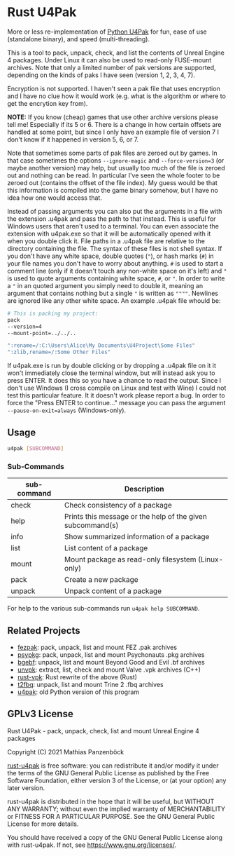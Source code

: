 Rust U4Pak
==========

More or less re-implementation of [Python U4Pak](https://github.com/panzi/u4pak)
for fun, ease of use (standalone binary), and speed (multi-threading).

This is a tool to pack, unpack, check, and list the contents of Unreal Engine 4
packages. Under Linux it can also be used to read-only FUSE-mount archives. Note
that only a limited number of pak versions are supported, depending on the kinds
of paks I have seen (version 1, 2, 3, 4, 7).

Encryption is not supported. I haven't seen a pak file that uses encryption and
I have no clue how it would work (e.g. what is the algorithm or where to get the
encrytion key from).

**NOTE:** If you know (cheap) games that use other archive versions please tell me!
Especially if its 5 or 6. There is a change in how certain offsets are handled at
some point, but since I only have an example file of version 7 I don't know if it
happened in version 5, 6, or 7.

Note that sometimes some parts of pak files are zeroed out by games. In that
case sometimes the options `--ignore-magic` and `--force-version=3` (or maybe
another version) may help, but usually too much of the file is zeroed out and
nothing can be read. In particular I've seen the whole footer to be zeroed out
(contains the offset of the file index). My guess would be that this information
is compiled into the game binary somehow, but I have no idea how one would
access that.

Instead of passing arguments you can also put the arguments in a file with the
extension .u4pak and pass the path to that instead. This is useful for Windows
users that aren't used to a terminal. You can even associate the extension with
u4pak.exe so that it will be automatically opened with it when you double click
it. File paths in a .u4pak file are relative to the directory containing the
file. The syntax of these files is not shell syntax. If you don't have any white
space, double quotes (`"`), or hash marks (`#`) in your file names you don't have to
worry about anything. `#` is used to start a comment line (only if it doesn't
touch any non-white space on it's left) and `"` is used to quote arguments
containing white space, `#`, or `"`. In order to write a `"` in an quoted argument you
simply need to double it, meaning an argument that contains nothing but a single
`"` is written as `""""`. Newlines are ignored like any other white space. An
example .u4pak file whould be:

```sh
# This is packing my project:
pack
--version=4
--mount-point=../../..

":rename=/:C:\Users\Alice\My Documents\U4Project\Some Files"
":zlib,rename=/:Some Other Files"
```

If u4pak.exe is run by double clicking or by dropping a .u4pak file on it it
won't immediately close the terminal window, but will instead ask you to press
ENTER. It does this so you have a chance to read the output. Since I don't use
Windows (I cross compile on Linux and test with Wine) I could not test this
particular feature. It it doesn't work please report a bug. In order to force
the "Press ENTER to continue..." message you can pass the argument
`--pause-on-exit=always` (Windows-only).

Usage
-----

```sh
u4pak [SUBCOMMAND]
```

### Sub-Commands

| sub-command | Description                                                |
| ----------- | ---------------------------------------------------------- |
| check       | Check consistency of a package                             |
| help        | Prints this message or the help of the given subcommand(s) |
| info        | Show summarized information of a package                   |
| list        | List content of a package                                  |
| mount       | Mount package as read-only filesystem (Linux-only)         |
| pack        | Create a new package                                       |
| unpack      | Unpack content of a package                                |

For help to the various sub-commands run `u4pak help SUBCOMMAND`.

Related Projects
----------------

* [fezpak](https://github.com/panzi/fezpak): pack, unpack, list and mount FEZ .pak archives
* [psypkg](https://github.com/panzi/psypkg): pack, unpack, list and mount Psychonauts .pkg archives
* [bgebf](https://github.com/panzi/bgebf): unpack, list and mount Beyond Good and Evil .bf archives
* [unvpk](https://github.com/panzi/unvpk): extract, list, check and mount Valve .vpk archives (C++)
* [rust-vpk](https://github.com/panzi/rust-vpk): Rust rewrite of the above (Rust)
* [t2fbq](https://github.com/panzi/t2fbq): unpack, list and mount Trine 2 .fbq archives
* [u4pak](https://github.com/panzi/u4pak): old Python version of this program

GPLv3 License
-------------

Rust U4Pak - pack, unpack, check, list and mount Unreal Engine 4 packages

Copyright (C) 2021 Mathias Panzenböck

[rust-u4pak](https://github.com/panzi/rust-u4pak) is free software: you can
redistribute it and/or modify it under the terms of the GNU General Public
License as published by the Free Software Foundation, either version 3 of the
License, or (at your option) any later version.

rust-u4pak is distributed in the hope that it will be useful, but WITHOUT ANY
WARRANTY; without even the implied warranty of MERCHANTABILITY or FITNESS FOR A
PARTICULAR PURPOSE.  See the GNU General Public License for more details.

You should have received a copy of the GNU General Public License along with
rust-u4pak.  If not, see <https://www.gnu.org/licenses/>.
